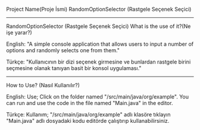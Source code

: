 Project Name(Proje İsmi)
RandomOptionSelector (Rastgele Seçenek Seçici)

----------------------------------------

RandomOptionSelector
(Rastgele Seçenek Seçici) What is the use of it?(Ne işe yarar?)

English: "A simple console application that allows users to input a number of options and randomly selects one from them."

Türkçe: "Kullanıcının bir dizi seçenek girmesine ve bunlardan rastgele birini seçmesine olanak tanıyan basit bir konsol uygulaması."

----------------------------------------

How to Use? (Nasıl Kullanılır?)

English: 
Use;
Click on the folder named "/src/main/java/org/example". You can run and use the code in the file named "Main.java" in the editor.

Türkçe:
Kullanım;
"/src/main/java/org/example" adlı klasöre tıklayın "Main.java" adlı dosyadaki kodu editörde çalıştırıp kullanabilirsiniz.
